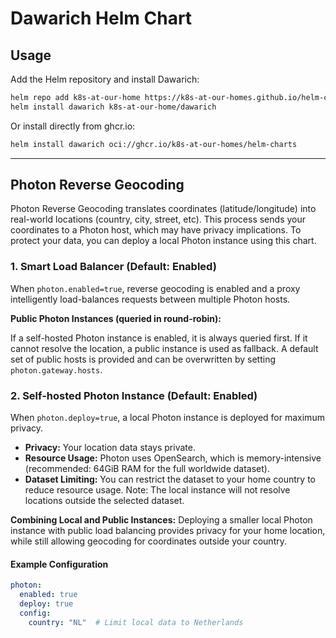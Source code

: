 
# Dawarich Helm Chart

## Usage

Add the Helm repository and install Dawarich:

```bash
helm repo add k8s-at-our-home https://k8s-at-our-homes.github.io/helm-charts/
helm install dawarich k8s-at-our-home/dawarich
```

Or install directly from ghcr.io:

```bash
helm install dawarich oci://ghcr.io/k8s-at-our-homes/helm-charts
```

---

## Photon Reverse Geocoding

Photon Reverse Geocoding translates coordinates (latitude/longitude) into real-world locations (country, city, street, etc). This process sends your coordinates to a Photon host, which may have privacy implications. To protect your data, you can deploy a local Photon instance using this chart.

### 1. Smart Load Balancer (Default: Enabled)

When `photon.enabled=true`, reverse geocoding is enabled and a proxy intelligently load-balances requests between multiple Photon hosts.

**Public Photon Instances (queried in round-robin):**

If a self-hosted Photon instance is enabled, it is always queried first. If it cannot resolve the location, a public instance is used as fallback. A default set of public hosts is provided and can be overwritten by setting `photon.gateway.hosts`.

### 2. Self-hosted Photon Instance (Default: Enabled)

When `photon.deploy=true`, a local Photon instance is deployed for maximum privacy.

- **Privacy:** Your location data stays private.
- **Resource Usage:** Photon uses OpenSearch, which is memory-intensive (recommended: 64GiB RAM for the full worldwide dataset).
- **Dataset Limiting:** You can restrict the dataset to your home country to reduce resource usage. Note: The local instance will not resolve locations outside the selected dataset.

**Combining Local and Public Instances:**
Deploying a smaller local Photon instance with public load balancing provides privacy for your home location, while still allowing geocoding for coordinates outside your country.

#### Example Configuration

```yaml
photon:
  enabled: true
  deploy: true
  config:
    country: "NL"  # Limit local data to Netherlands
```
